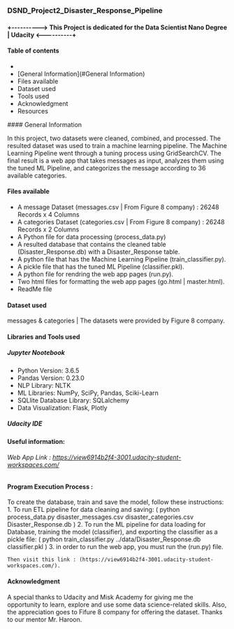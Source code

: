 ### DSND_Project2_Disaster_Response_Pipeline

#### +----------> This Project is dedicated for the Data Scientist Nano Degree | Udacity <----------+

#### Table of contents
* 
* [General Information](#General Information)
* Files available
* Dataset used
* Tools used
* Acknowledgment 
* Resources

  
   
<a name="General Information"/>
#### General Information

In this project, two datasets were cleaned, combined, and processed. The resulted dataset was used to train a machine learning pipeline.
The Machine Learning Pipeline went through a tuning process using GridSearchCV.
The final result is a web app that takes messages as input, analyzes them using the tuned ML Pipeline, and categorizes the message according to 36 available categories.

#### Files available
* A message Dataset (messages.csv | From Figure 8 company) : 26248 Records x 4 Columns
* A categories Dataset (categories.csv | From Figure 8 company) : 26248 Records x 2 Columns
* A Python file for data processing (process_data.py)
* A resulted database that contains the cleaned table (Disaster_Response.db) with a Disaster_Response table.
* A python file that has the Machine Learning Pipeline (train_classifier.py).
* A pickle file that has the tuned ML Pipeline (classifier.pkl).
* A python file for rendring the web app pages (run.py).
* Two html files for formatting the web app pages (go.html | master.html).
* ReadMe file

#### Dataset used
messages & categories | The datasets were provided by Figure 8 company.

#### Libraries and Tools used
##### Jupyter Nootebook
* Python Version: 3.6.5
* Pandas Version: 0.23.0
* NLP Library: NLTK
* ML Libraries: NumPy, SciPy, Pandas, Sciki-Learn
* SQLlite Database Library: SQLalchemy
* Data Visualization: Flask, Plotly
##### Udacity IDE


#### Useful information: 
###### Web App Link :  https://view6914b2f4-3001.udacity-student-workspaces.com/


#### Program Execution Process :
To create the database, train and save the model, follow these instructions: 
    1. To run ETL pipeline for data cleaning and saving: 
     ( python process_data.py disaster_messages.csv disaster_categories.csv Disaster_Response.db )
    2. To run the ML pipeline for data loading for Database, training the model (classifier), and exporting the classifier as a pickle file: 
    ( python train_classifier.py ../data/Disaster_Response.db classifier.pkl )
    3. in order to run the web app, you must run the (run.py) file. 
    
    Then visit this link : (https://view6914b2f4-3001.udacity-student-workspaces.com/).


#### Acknowledgment 
A special thanks to Udacity and Misk Academy for giving me the opportunity to learn, explore and use some data science-related skills.
Also, the appreciation goes to Fifure 8 company for offering the dataset.
Thanks to our mentor Mr. Haroon.
